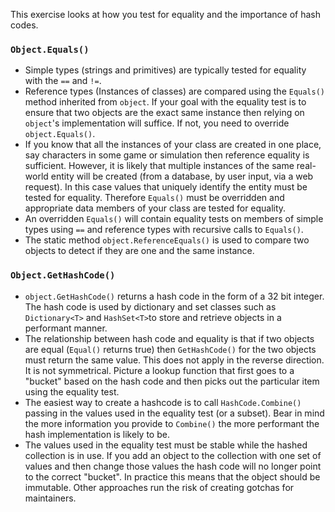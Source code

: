 This exercise looks at how you test for equality and the importance of hash codes.

### `Object.Equals()`

- Simple types (strings and primitives) are typically tested for equality with the `==` and `!=`.
- Reference types (Instances of classes) are compared using the `Equals()` method inherited from `object`. If your goal with the equality test is to ensure that two objects are the exact same instance then relying on `object`'s implementation will suffice. If not, you need to override `object.Equals()`.
- If you know that all the instances of your class are created in one place, say characters in some game or simulation then reference equality is sufficient. However, it is likely that multiple instances of the same real-world entity will be created (from a database, by user input, via a web request). In this case values that uniquely identify the entity must be tested for equality. Therefore `Equals()` must be overridden and appropriate data members of your class are tested for equality.
- An overridden `Equals()` will contain equality tests on members of simple types using `==` and reference types with recursive calls to `Equals()`.
- The static method `object.ReferenceEquals()` is used to compare two objects to detect if they are one and the same instance.

### `Object.GetHashCode()`

- `object.GetHashCode()` returns a hash code in the form of a 32 bit integer. The hash code is used by dictionary and set classes such as `Dictionary<T>` and `HashSet<T>`to store and retrieve objects in a performant manner.
- The relationship between hash code and equality is that if two objects are equal (`Equal()` returns true) then `GetHashCode()` for the two objects must return the same value. This does not apply in the reverse direction. It is not symmetrical. Picture a lookup function that first goes to a "bucket" based on the hash code and then picks out the particular item using the equality test.
- The easiest way to create a hashcode is to call `HashCode.Combine()` passing in the values used in the equality test (or a subset). Bear in mind the more information you provide to `Combine()` the more performant the hash implementation is likely to be.
- The values used in the equality test must be stable while the hashed collection is in use. If you add an object to the collection with one set of values and then change those values the hash code will no longer point to the correct "bucket". In practice this means that the object should be immutable. Other approaches run the risk of creating gotchas for maintainers.
